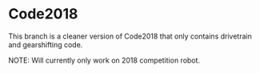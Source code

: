 # Code2018

This branch is a cleaner version of Code2018 that only contains drivetrain and gearshifting code.

NOTE: Will currently only work on 2018 competition robot.
